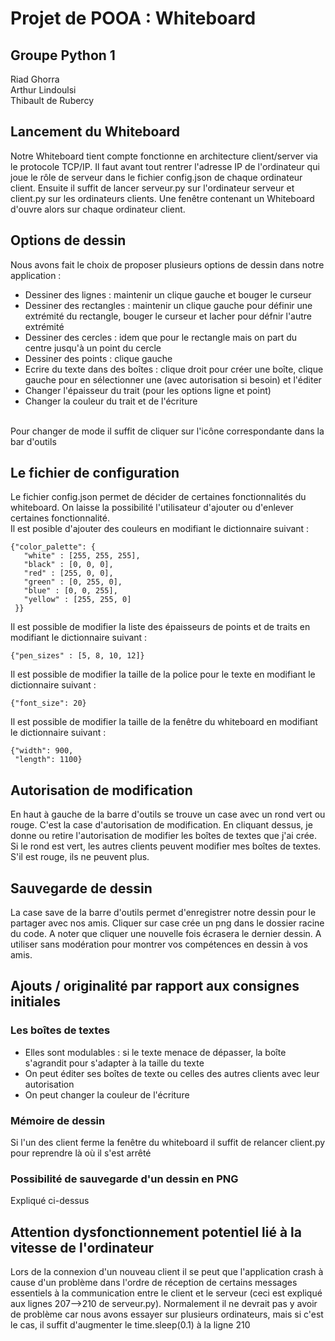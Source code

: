 # Projet de POOA : Whiteboard
## Groupe Python 1

Riad Ghorra <br>
Arthur Lindoulsi <br>
Thibault de Rubercy <br>

## Lancement du Whiteboard
Notre Whiteboard tient compte fonctionne en architecture client/server
 via le protocole TCP/IP. Il faut avant tout rentrer l'adresse IP de
 l'ordinateur qui joue le rôle de serveur dans le fichier config.json de
 chaque ordinateur client. Ensuite il suffit de lancer serveur.py sur 
 l'ordinateur serveur et client.py sur les ordinateurs clients. Une fenêtre
 contenant un Whiteboard d'ouvre alors sur chaque ordinateur client.
 
 ## Options de dessin
 Nous avons fait le choix de proposer plusieurs options de dessin dans notre
 application : 
 * Dessiner des lignes : maintenir un clique gauche et bouger le curseur
 * Dessiner des rectangles : maintenir un clique gauche pour définir une 
 extrémité du rectangle, bouger le curseur et lacher pour défnir l'autre 
 extrémité
 * Dessiner des cercles : idem que pour le rectangle mais on part du 
 centre jusqu'à un point du cercle
 * Dessiner des points : clique gauche
 * Ecrire du texte dans des boîtes : clique droit pour créer une boîte, clique 
 gauche pour en sélectionner une (avec autorisation si besoin) et l'éditer
 * Changer l'épaisseur du trait (pour les options ligne et point)
 * Changer la couleur du trait et de l'écriture <br>
 <br>
Pour changer de mode il suffit de cliquer sur l'icône correspondante dans
la bar d'outils
 
 ## Le fichier de configuration
 Le fichier config.json permet de décider de certaines fonctionnalités du 
 whiteboard. On laisse la possibilité l'utilisateur d'ajouter ou d'enlever
 certaines fonctionnalité. <br>
 Il est posible d'ajouter des couleurs en modifiant le dictionnaire 
 suivant :
 ```
{"color_palette": {
    "white" : [255, 255, 255],
    "black" : [0, 0, 0],
    "red" : [255, 0, 0],
    "green" : [0, 255, 0],
    "blue" : [0, 0, 255],
    "yellow" : [255, 255, 0]
  }}
```
Il est possible de modifier la liste des épaisseurs de points et de traits
en modifiant le dictionnaire suivant :
 ```
{"pen_sizes" : [5, 8, 10, 12]}
```
Il est possible de modifier la taille de la police pour le texte
en modifiant le dictionnaire suivant :
 ```
{"font_size": 20}
```
Il est possible de modifier la taille de la fenêtre du whiteboard
en modifiant le dictionnaire suivant :
 ```
{"width": 900,
  "length": 1100}
```
 
 ## Autorisation de modification
 En haut à gauche de la barre d'outils se trouve un case avec un rond vert ou rouge.
 C'est la case d'autorisation de modification. En cliquant dessus, je donne ou retire
 l'autorisation de modifier les boîtes de textes que j'ai crée. Si le rond est vert,
 les autres clients peuvent modifier mes boîtes de textes. S'il est rouge, ils ne
 peuvent plus.
 
 ## Sauvegarde de dessin
 La case save de la barre d'outils permet d'enregistrer notre dessin pour le partager
 avec nos amis. Cliquer sur case crée un png dans le dossier racine du code. A noter
 que cliquer une nouvelle fois écrasera le dernier dessin. A utiliser sans modération
 pour montrer vos compétences en dessin à vos amis.
 
 ## Ajouts / originalité par rapport aux consignes initiales
 ### Les boîtes de textes 
 * Elles sont modulables : si le texte menace de dépasser, la boîte s'agrandit
 pour s'adapter à la taille du texte
 * On peut éditer ses boîtes de texte ou celles des autres clients avec
 leur autorisation
 * On peut changer la couleur de l'écriture 
 ### Mémoire de dessin
 Si l'un des client ferme la fenêtre du whiteboard il suffit de relancer
 client.py pour reprendre là où il s'est arrêté
 ### Possibilité de sauvegarde d'un dessin en PNG
 Expliqué ci-dessus
 
 ## Attention dysfonctionnement potentiel lié à la vitesse de l'ordinateur
 Lors de la connexion d'un nouveau client il se peut que l'application
 crash à cause d'un problème dans l'ordre de réception de certains messages
 essentiels à la communication entre le client et le serveur (ceci est expliqué
 aux lignes 207-->210 de serveur.py). Normalement il ne devrait pas y avoir
 de problème car nous avons essayer sur plusieurs ordinateurs, mais si 
 c'est le cas, il suffit d'augmenter le time.sleep(0.1) à la ligne 210
 
